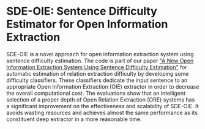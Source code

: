 # SDE-OIE: Sentence Difficulty Estimator for Open Information Extraction 

SDE-OIE is a novel approach for open information extraction system using sentence difficulty estimation. The code is part of our paper ["A New Open Information Extraction System Using Sentence Difficulty Estimation"](https://scholar.google.com/citations?view_op=view_citation&hl=en&user=DNUz3o4AAAAJ&authuser=1&citation_for_view=DNUz3o4AAAAJ:UeHWp8X0CEIC) for automatic estimation of relation
extraction difficulty by developing some difficulty classifiers. These classifiers dedicate the input sentence to an appropriate Open Information Extraction (OIE) extractor in order to decrease the overall computational cost. The evaluations show that an intelligent selection of a proper depth of Open Relation Extraction (ORE) systems has a significant improvement on the effectiveness and scalability of SDE-OIE. It avoids wasting resources and achieves almost the same performance as its constituent deep extractor in a more reasonable time.

